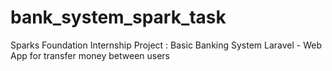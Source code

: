 # bank_system_spark_task
Sparks Foundation Internship Project : Basic Banking System Laravel - Web App for transfer money between users 
